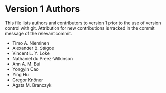 # Version 1 Authors

This file lists authors and contributors to version 1 prior to the
use of version control with git.
Attribution for new contributions is tracked in the commit message
of the relevant commit.

* Timo A. Nieminen
* Alexander B. Stilgoe
* Vincent L. Y. Loke
* Nathaniel du Preez-Wilkinson
* Ann A. M. Bui
* Yongyin Cao
* Ying Hu
* Gregor Knöner
* Agata M. Branczyk

